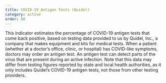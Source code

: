 ```yaml
---
title: COVID-19 Antigen Tests (Quidel)
category: active
order: 60
---
```


This indicator estimates the percentage of COVID-19 antigen tests that come back positive, based on testing data provided to us by Quidel, Inc., a company that makes equipment and kits for medical tests. When a patient (whether at a doctor’s office, clinic, or hospital) has COVID-like symptoms, doctors may order an antigen test. An antigen test can detect parts of the virus that are present during an active infection. Note that this data may differ from testing figures reported by state and local health authorities, as it only includes Quidel’s COVID-19 antigen tests, not those from other testing providers.
